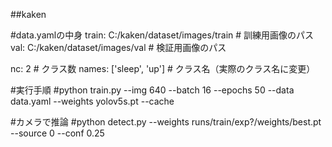 ##kaken

#data.yamlの中身
train: C:/kaken/dataset/images/train  # 訓練用画像のパス  
val: C:/kaken/dataset/images/val      # 検証用画像のパス

nc: 2  # クラス数
names: ['sleep', 'up']  # クラス名（実際のクラス名に変更）

#実行手順
#python train.py --img 640 --batch 16 --epochs 50 --data data.yaml --weights yolov5s.pt --cache

#カメラで推論
#python detect.py --weights runs/train/exp?/weights/best.pt --source 0 --conf 0.25
